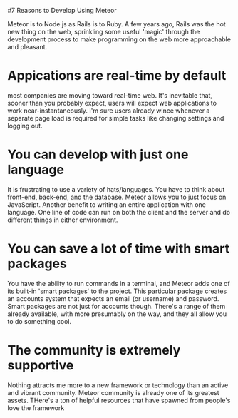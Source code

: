 #7 Reasons to Develop Using Meteor

Meteor is to Node.js as Rails is to Ruby. A few years ago, Rails was the hot new thing on the web, sprinkling some useful 'magic' through the development process to make programming on the web more approachable and pleasant. 

# Appications are real-time by default

most companies are moving toward real-time web. It's inevitable that, sooner than you probably expect, users will expect web applications to work near-instantaneously. I'm sure users already wince whenever a separate page load is required for simple tasks like changing settings and logging out. 

# You can develop with just one language

It is frustrating to use a variety of hats/languages. You have to think about front-end, back-end, and the database. Meteor allows you to just focus on JavaScript. 
Another benefit to writing an entire application with one language. One line of code can run on both the client and the server and do different things in either environment. 

# You can save a lot of time with smart packages

You have the ability to run commands in a terminal, and Meteor adds one of its built-in 'smart packages' to the project. This particular package creates an accounts system that expects an email (or username) and password. Smart packages are not just for accounts though. There's a range of them already available, with more presumably on the way, and they all allow you to do something cool. 

# The community is extremely supportive

Nothing attracts me more to a new framework or technology than an active and vibrant community. Meteor community is already one of its greatest assets. THere's a ton of helpful resources that have spawned from people's love the framework